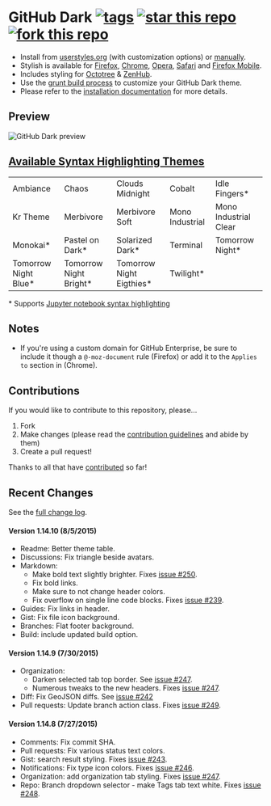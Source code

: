 # GitHub Dark [![tags](https://img.shields.io/github/tag/StylishThemes/GitHub-Dark.svg?style=flat)](https://github.com/StylishThemes/GitHub-Dark/tags) [![star this repo](http://github-svg-buttons.herokuapp.com/star.svg?user=StylishThemes&repo=GitHub-Dark&style=flat&background=1081C1)](http://github.com/StylishThemes/GitHub-Dark) [![fork this repo](http://github-svg-buttons.herokuapp.com/fork.svg?user=StylishThemes&repo=GitHub-Dark&style=flat&background=1081C1)](http://github.com/StylishThemes/GitHub-Dark/fork)

- Install from [userstyles.org](http://userstyles.org/styles/37035) (with customization options) or [manually](https://raw.githubusercontent.com/StylishThemes/GitHub-Dark/master/github-dark.css).
- Stylish is available for [Firefox](https://addons.mozilla.org/en-US/firefox/addon/2108/), [Chrome](https://chrome.google.com/extensions/detail/fjnbnpbmkenffdnngjfgmeleoegfcffe), [Opera](https://addons.opera.com/en/extensions/details/stylish/), [Safari](http://sobolev.us/stylish/) and [Firefox Mobile](https://addons.mozilla.org/en-US/firefox/addon/2108/).
- Includes styling for [Octotree](https://github.com/buunguyen/octotree/#octotree) &amp; [ZenHub](https://www.zenhub.io/).
- Use the [grunt build process](https://github.com/StylishThemes/GitHub-Dark/wiki/Build) to customize your GitHub Dark theme.
- Please refer to the [installation documentation](https://github.com/StylishThemes/GitHub-Dark/wiki/Install) for more details.

## Preview
![GitHub Dark preview](http://i.imgur.com/9ChgiR6.png)

## [Available Syntax Highlighting Themes](http://stylishthemes.github.io/GitHub-Dark/)

|                      |                        |                          |                 |                       |
|----------------------|------------------------|--------------------------|-----------------|-----------------------|
| Ambiance             | Chaos                  | Clouds Midnight          | Cobalt          | Idle Fingers*         |
| Kr Theme             | Merbivore              | Merbivore Soft           | Mono Industrial | Mono Industrial Clear |
| Monokai*             | Pastel on Dark*        | Solarized Dark*          | Terminal        | Tomorrow Night*       |
| Tomorrow Night Blue* | Tomorrow Night Bright* | Tomorrow Night Eigthies* | Twilight*       |                       |

\* Supports [Jupyter notebook syntax highlighting](https://github.com/sujitpal/statlearning-notebooks/blob/master/src/chapter2.ipynb)

## Notes

* If you're using a custom domain for GitHub Enterprise, be sure to include it though a `@-moz-document` rule (Firefox) or add it to the `Applies to` section in (Chrome).

## Contributions

If you would like to contribute to this repository, please...

1. Fork
2. Make changes (please read the [contribution guidelines](https://github.com/StylishThemes/GitHub-Dark/blob/master/CONTRIBUTING.md) and abide by them)
3. Create a pull request!

Thanks to all that have [contributed](https://github.com/StylishThemes/GitHub-Dark/graphs/contributors) so far!

## Recent Changes

See the [full change log](https://github.com/StylishThemes/GitHub-Dark/wiki).

#### Version 1.14.10 (8/5/2015)

* Readme: Better theme table.
* Discussions: Fix triangle beside avatars.
* Markdown:
  * Make bold text slightly brighter. Fixes [issue #250](https://github.com/StylishThemes/GitHub-Dark/issues/250).
  * Fix bold links.
  * Make sure to not change header colors.
  * Fix overflow on single line code blocks. Fixes [issue #239](https://github.com/StylishThemes/GitHub-Dark/issues/239).
* Guides: Fix links in header.
* Gist: Fix file icon background.
* Branches: Flat footer background.
* Build: include updated build option.

#### Version 1.14.9 (7/30/2015)

* Organization:
  * Darken selected tab top border. See [issue #247](https://github.com/StylishThemes/GitHub-Dark/issues/247).
  * Numerous tweaks to the new headers. Fixes [issue #247](https://github.com/StylishThemes/GitHub-Dark/issues/247).
* Diff: Fix GeoJSON diffs. See [issue #242](https://github.com/StylishThemes/GitHub-Dark/issues/242)
* Pull requests: Update branch action class. Fixes [issue #249](https://github.com/StylishThemes/GitHub-Dark/issues/249).

#### Version 1.14.8 (7/27/2015)

* Comments: Fix commit SHA.
* Pull requests: Fix various status text colors.
* Gist: search result styling. Fixes [issue #243](https://github.com/StylishThemes/GitHub-Dark/issues/243).
* Notifications: Fix type icon colors. Fixes [issue #246](https://github.com/StylishThemes/GitHub-Dark/issues/246).
* Organization: add organization tab styling. Fixes [issue #247](https://github.com/StylishThemes/GitHub-Dark/issues/247).
* Repo: Branch dropdown selector - make Tags tab text white. Fixes [issue #248](https://github.com/StylishThemes/GitHub-Dark/issues/248).
